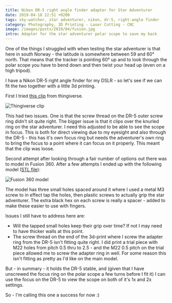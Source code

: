 ```yaml
---
title: Nikon DR-5 right angle finder adapter for Star Adventurer
date: 2019-04-18 22:51 +0200
tags: sky-watcher, star adventurer, nikon, dr-5, right-angle finder
category: Photography, 3D Printing - Laser Cutting - CNC
image: /images/posts/2019/04/fusion.jpg
intro: Adapter for the star adventurer polar scope to save my back
---
```


One of the things I struggled with when testing the star adventurer is that here in south Norway - the latitude is somewhere between 59 and 60&deg; north. That means that the tracker is pointing 60&deg; up and to look through the polar scope you have to bend down and then twist your head up (even on a high tripod).

I have a Nikon DR-5 right angle finder for my DSLR - so let's see if we can fit the two together with a little 3d printing.

First I tried [this clip](https://www.thingiverse.com/thing:2762334) from thingiverse.

![Thingiverse clip](/images/posts/2019/04/thingiverse.jpg)

This had two issues. One is that the screw thread on the DR-5 outer screw ring didn't sit quite right. The bigger issue is that it clips over the knurled ring on the star adventurer. I need this adjusted to be able to see the scope in focus. This is both for direct viewing due to my eyesight and also through the DR-5 - this has it's own focus ring but needs the adventurer's own ring to bring the focus to a point where it can focus on it properly. This meant that the clip was loose.

Second attempt after looking through a fair number of options out there was to model in Fusion 360. After a few attempts I ended up with the following model ([STL file](NikonStarAdventurer.stl)):

![Fusion 360 model](/images/posts/2019/04/fusion.jpg)

The model has three small holes spaced around it where I used a metal M3 screw to in effect tap the holes, then plastic screws to actually grip the star adventurer. The extra black hex on each screw is really a spacer - added to make these easier to use with fingers.

Issues I still have to address here are:

- Will the tapped small holes keep their grip over time? If not I may need to have thicker walls at this point.
- The screw thread on the end of the 3d-print where I screw the adapter ring from the DR-5 isn't fitting quite right. I did print a trial piece with M22 holes from pitch 0.5 thru to 2.5 - and the M22 0.5 pitch on the trial piece allowed me to screw the adapter ring in well. For some reason this isn't fitting as pretty as I'd like on the main model.

But - in summary - it holds the DR-5 stable, and (given that I have unscrewed the focus ring on the polar scope a few turns before I fit it) I can use the focus on the DR-5 to view the scope on both of it's 1x and 2x settings.

So - I'm calling this one a success for now :)
